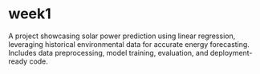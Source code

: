 # week1
A project showcasing solar power prediction using linear regression, leveraging historical environmental data for accurate energy forecasting. Includes data preprocessing, model training, evaluation, and deployment-ready code.
